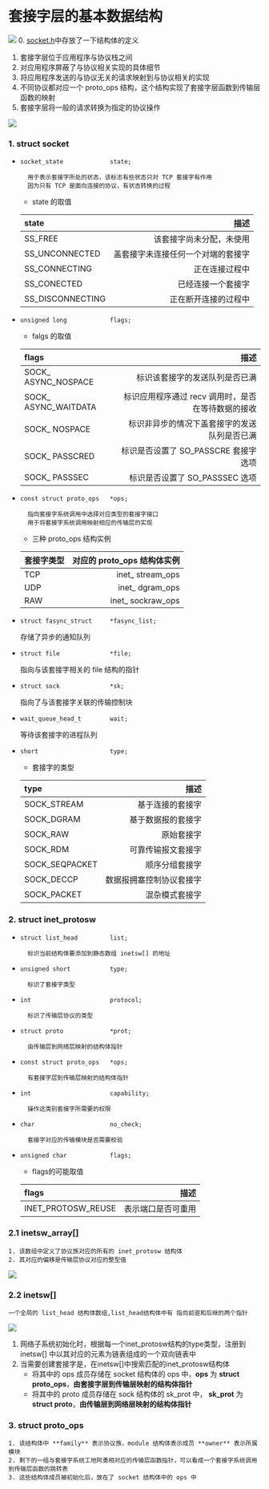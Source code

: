 # 套接字层的基本数据结构
![](./pic/godzilla1.jpg)
0. [socket.h](./socket.h)中存放了一下结构体的定义
1. 套接字层位于应用程序与协议栈之间
2. 对应用程序屏蔽了与协议相关实现的具体细节
3. 将应用程序发送的与协议无关的请求映射到与协议相关的实现
4. 不同协议都对应一个 proto_ops 结构，这个结构实现了套接字层函数到传输层函数的映射
5. 套接字层将一般的请求转换为指定的协议操作

![](./pic/0.1_1.png)

### 1. struct socket 

- `socket_state          	state;`
	
		用于表示套接字所处的状态，该标志有些状态只对 TCP 套接字有作用
		因为只有 TCP 是面向连接的协议，有状态转换的过程
	
	- state 的取值

	|state|描述|
	|:---|---:|
	|SS_FREE|该套接字尚未分配，未使用|
	|SS_UNCONNECTED|盖套接字未连接任何一个对端的套接字|
	|SS_CONNECTING|正在连接过程中|
	|SS_CONECTED|已经连接一个套接字|
	|SS_DISCONNECTING|正在断开连接的过程中|
	
- `unsigned long		  	flags;`
	
	- falgs 的取值
	
	|flags|描述|
	|:---|---:|
	|SOCK_ ASYNC_NOSPACE|标识该套接字的发送队列是否已满|
	|SOCK_ ASYNC_WAITDATA|标识应用程序通过 recv 调用时，是否在等待数据的接收|
	|SOCK_ NOSPACE|标识非异步的情况下盖套接字的发送队列是否已满|
	|SOCK_ PASSCRED|标识是否设置了 SO_PASSCRE 套接字选项|
	|SOCK_ PASSSEC|标识是否设置了 SO_PASSSEC 选项|
	
	
- `const struct proto_ops	*ops;`
	
		指向套接字系统调用中选择对应类型的套接字接口
		用于将套接字系统调用映射相应的传输层的实现

	- 三种 proto_ops 结构实例
	
	|套接字类型|对应的 proto_ops 结构体实例|
	|:---|---:|
	|TCP| inet_ stream_ops |
	|UDP| inet_ dgram_ops |
	|RAW| inet_ sockraw_ops |

- `struct fasync_struct  	*fasync_list;`

	存储了异步的通知队列
	
- `struct file		      	*file;`

	指向与该套接字相关的 file 结构的指针

- `struct sock		      	*sk;`

	指向了与该套接字关联的传输控制块

- `wait_queue_head_t     	wait;`

	等待该套接字的进程队列

- `short			      	type;`

	- 套接字的类型

	|type|描述|
	|:---|---:|
	|SOCK_STREAM|基于连接的套接字|
	|SOCK_DGRAM|基于数据报的套接字|
	|SOCK_RAW|原始套接字|
	|SOCK_RDM|可靠传输报文套接字|
	|SOCK_SEQPACKET|顺序分组套接字|
	|SOCK_DECCP|数据报拥塞控制协议套接字|
	|SOCK_PACKET|混杂模式套接字|
	

### 2. struct inet_protosw

- `struct list_head         list;`

		标识当前结构体要添加到静态数组 inetsw[] 的地址

- `unsigned short           type;`

		标识了套接字类型

- `int                      protocol;`

		标识了传输层协议的类型

- `struct proto             *prot;`

		由传输层到网络层映射的结构体指针

- `const struct proto_ops   *ops; `  

		有套接字层到传输层映射的结构体指针
 
- `int                      capability; `

		操作这类别套接字所需要的权限

- `char                     no_check; `

		套接字对应的传输模块是否需要校验

- `unsigned char            flags;` 

	- flags的可能取值

	|flags|描述|
	|:---|---:|
	|INET_PROTOSW_REUSE|表示端口是否可重用|
	

### 2.1 inetsw_array[]
	
	1. 该数组中定义了协议族对应的所有的 inet_protosw 结构体
	2. 其对应的偏移是传输层协议对应的整型值
![](./pic/2.1_1.png)

### 2.2 inetsw[]

	一个全局的 list_head 结构体数组,list_head结构体中有 指向前驱和后继的两个指针
![](./pic/2.2_1.png)	
1. 网络子系统初始化时，根据每一个inet_protosw结构的type类型，注册到 inetsw[] 中以其对应的元素为链表组成的一个双向链表中
2. 当需要创建套接字是，在inetsw[]中搜索匹配的inet_protosw结构体
	- 将其中的 ops 成员存储在 socket 结构体的 ops 中，**ops** 为 **struct proto_ops**，**由套接字层到传输层映射的结构体指针**
	- 将其中的 proto 成员存储在 sock 结构体的 sk_prot 中， **sk_prot** 为 **struct proto**，**由传输层到网络层映射的结构体指针**

### 3. struct proto_ops
	1. 该结构体中 **family** 表示协议族，module 结构体表示成员 **owner** 表示所属模块
	2. 剩下的一组与套接字系统工地阿勇相对应的传输层函数指针，可以看成一个套接字系统调用到传输层函数的跳转表
	3. 这些结构体成员被初始化后，放在了 socket 结构体中的 ops 中


